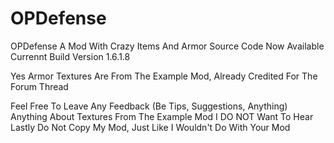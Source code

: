 # OPDefense
OPDefense A Mod With Crazy Items And Armor
Source Code Now Available
Currennt Build Version 1.6.1.8

Yes Armor Textures Are From The Example Mod, Already Credited For The Forum Thread

Feel Free To Leave Any Feedback (Be Tips, Suggestions, Anything)
Anything About Textures From The Example Mod I DO NOT Want To Hear
Lastly Do Not Copy My Mod, Just Like I Wouldn't Do With Your Mod
